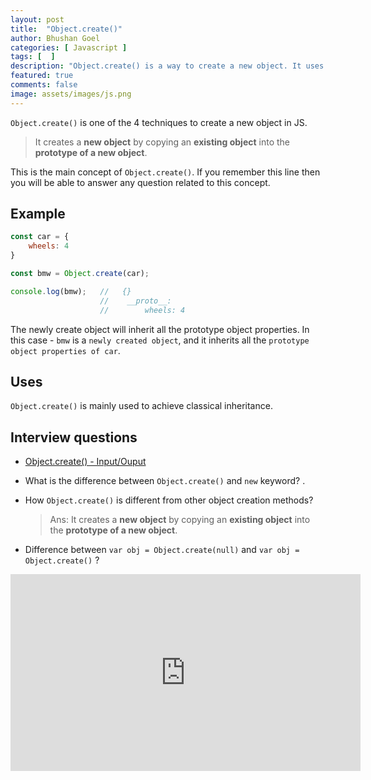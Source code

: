 ```yaml
---
layout: post
title:  "Object.create()"
author: Bhushan Goel
categories: [ Javascript ]
tags: [  ]
description: "Object.create() is a way to create a new object. It uses an existing object as the prototype of the newly created object."
featured: true
comments: false
image: assets/images/js.png
---
```


`Object.create()` is one of the 4 techniques to create a new object in JS.

> It creates a **new object** by copying an **existing object** into the **prototype of a new object**.

This is the main concept of `Object.create()`. If you remember this line then you will be able to answer any question related to this concept.


## Example

```javascript
const car = {
    wheels: 4
}

const bmw = Object.create(car);

console.log(bmw);   //   {}
                    //    __proto__:
                    //        wheels: 4
```

The newly create object will inherit all the prototype object properties. In this case - `bmw` is a `newly created object`, and it inherits all the `prototype object properties of car`.

## Uses
`Object.create()` is mainly used to achieve classical inheritance.

## Interview questions
* [Object.create() - Input/Ouput](/io-5)
* What is the difference between `Object.create()` and `new` keyword?
  .
* How `Object.create()` is different from other object creation methods?
  > Ans:  It creates a **new object** by copying an **existing object** into the **prototype of a new object**.

* Difference between `var obj = Object.create(null)` and `var obj = Object.create()` ?


<iframe width="560" height="315" src="https://www.youtube.com/embed/l8H8A2HlnsQ" title="YouTube video player" frameborder="0" allow="accelerometer; autoplay; clipboard-write; encrypted-media; gyroscope; picture-in-picture" allowfullscreen></iframe>